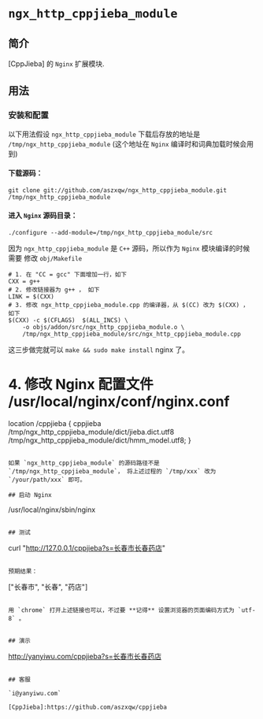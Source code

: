 # `ngx_http_cppjieba_module`

## 简介

[CppJieba] 的 `Nginx` 扩展模块.

## 用法

### 安装和配置

以下用法假设 `ngx_http_cppjieba_module` 下载后存放的地址是 `/tmp/ngx_http_cppjieba_module` (这个地址在 `Nginx` 编译时和词典加载时候会用到)   

#### 下载源码：

```
git clone git://github.com/aszxqw/ngx_http_cppjieba_module.git /tmp/ngx_http_cppjieba_module
```

#### 进入 `Nginx` 源码目录：

```
./configure --add-module=/tmp/ngx_http_cppjieba_module/src
```

因为 `ngx_http_cppjieba_module` 是 `C++` 源码，所以作为 `Nginx` 模块编译的时候需要 修改 `obj/Makefile`

```
# 1. 在 "CC = gcc" 下面增加一行，如下
CXX = g++
# 2. 修改链接器为 g++ ， 如下
LINK = $(CXX)
# 3. 修改 ngx_http_cppjieba_module.cpp 的编译器，从 $(CC) 改为 $(CXX) ， 如下
$(CXX) -c $(CFLAGS)  $(ALL_INCS) \
    -o objs/addon/src/ngx_http_cppjieba_module.o \
    /tmp/ngx_http_cppjieba_module/src/ngx_http_cppjieba_module.cpp

```

这三步做完就可以 `make && sudo make install` nginx 了。

# 4. 修改 Nginx 配置文件 /usr/local/nginx/conf/nginx.conf
location /cppjieba {
    cppjieba /tmp/ngx_http_cppjieba_module/dict/jieba.dict.utf8 /tmp/ngx_http_cppjieba_module/dict/hmm_model.utf8;
}
```

如果 `ngx_http_cppjieba_module` 的源码路径不是 `/tmp/ngx_http_cppjieba_module`， 将上述过程的 `/tmp/xxx` 改为 `/your/path/xxx` 即可。

## 启动 Nginx

```
/usr/local/nginx/sbin/nginx
```

## 测试 

```
curl "http://127.0.0.1/cppjieba?s=长春市长春药店"
```

预期结果：

```
["长春市", "长春", "药店"]
```

用 `chrome` 打开上述链接也可以，不过要 **记得** 设置浏览器的页面编码方式为 `utf-8` 。


## 演示

```
http://yanyiwu.com/cppjieba?s=长春市长春药店
```

## 客服

`i@yanyiwu.com`

[CppJieba]:https://github.com/aszxqw/cppjieba
